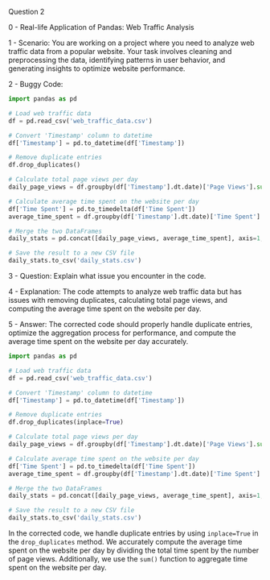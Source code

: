Question 2

0 - Real-life Application of Pandas: Web Traffic Analysis

1 - Scenario: 
You are working on a project where you need to analyze web traffic data from a popular website. Your task involves cleaning and preprocessing the data, identifying patterns in user behavior, and generating insights to optimize website performance.

2 - Buggy Code:
```python
import pandas as pd

# Load web traffic data
df = pd.read_csv('web_traffic_data.csv')

# Convert 'Timestamp' column to datetime
df['Timestamp'] = pd.to_datetime(df['Timestamp'])

# Remove duplicate entries
df.drop_duplicates()

# Calculate total page views per day
daily_page_views = df.groupby(df['Timestamp'].dt.date)['Page Views'].sum()

# Calculate average time spent on the website per day
df['Time Spent'] = pd.to_timedelta(df['Time Spent'])
average_time_spent = df.groupby(df['Timestamp'].dt.date)['Time Spent'].mean()

# Merge the two DataFrames
daily_stats = pd.concat([daily_page_views, average_time_spent], axis=1, keys=['Page Views', 'Average Time Spent'])

# Save the result to a new CSV file
daily_stats.to_csv('daily_stats.csv')
```

3 - Question: 
Explain what issue you encounter in the code.

4 - Explanation: 
The code attempts to analyze web traffic data but has issues with removing duplicates, calculating total page views, and computing the average time spent on the website per day.

5 - Answer: 
The corrected code should properly handle duplicate entries, optimize the aggregation process for performance, and compute the average time spent on the website per day accurately.
```python
import pandas as pd

# Load web traffic data
df = pd.read_csv('web_traffic_data.csv')

# Convert 'Timestamp' column to datetime
df['Timestamp'] = pd.to_datetime(df['Timestamp'])

# Remove duplicate entries
df.drop_duplicates(inplace=True)

# Calculate total page views per day
daily_page_views = df.groupby(df['Timestamp'].dt.date)['Page Views'].sum()

# Calculate average time spent on the website per day
df['Time Spent'] = pd.to_timedelta(df['Time Spent'])
average_time_spent = df.groupby(df['Timestamp'].dt.date)['Time Spent'].sum() / df.groupby(df['Timestamp'].dt.date)['Page Views'].count()

# Merge the two DataFrames
daily_stats = pd.concat([daily_page_views, average_time_spent], axis=1, keys=['Page Views', 'Average Time Spent'])

# Save the result to a new CSV file
daily_stats.to_csv('daily_stats.csv')
```
In the corrected code, we handle duplicate entries by using `inplace=True` in the `drop_duplicates` method. We accurately compute the average time spent on the website per day by dividing the total time spent by the number of page views. Additionally, we use the `sum()` function to aggregate time spent on the website per day.
